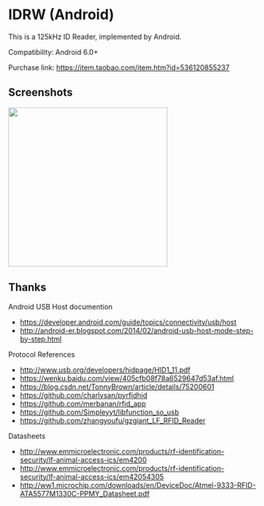 # IDRW (Android)

This is a 125kHz ID Reader, implemented by Android.

Compatibility: Android 6.0+

Purchase link: <https://item.taobao.com/item.htm?id=536120855237>

## Screenshots

<img src="https://i.imgur.com/y5dng8P.png" width="320" />

## Thanks

Android USB Host documention
- <https://developer.android.com/guide/topics/connectivity/usb/host>
- <http://android-er.blogspot.com/2014/02/android-usb-host-mode-step-by-step.html>

Protocol References
- <http://www.usb.org/developers/hidpage/HID1_11.pdf>
- <https://wenku.baidu.com/view/405cfb08f78a6529647d53af.html>
- <https://blog.csdn.net/TonnyBrown/article/details/75200601>
- <https://github.com/charlysan/pyrfidhid>
- <https://github.com/merbanan/rfid_app>
- <https://github.com/Simpleyyt/libfunction_so_usb>
- <https://github.com/zhangyoufu/gzgiant_LF_RFID_Reader>

Datasheets
- http://www.emmicroelectronic.com/products/rf-identification-security/lf-animal-access-ics/em4200
- http://www.emmicroelectronic.com/products/rf-identification-security/lf-animal-access-ics/em42054305
- http://ww1.microchip.com/downloads/en/DeviceDoc/Atmel-9333-RFID-ATA5577M1330C-PPMY_Datasheet.pdf
